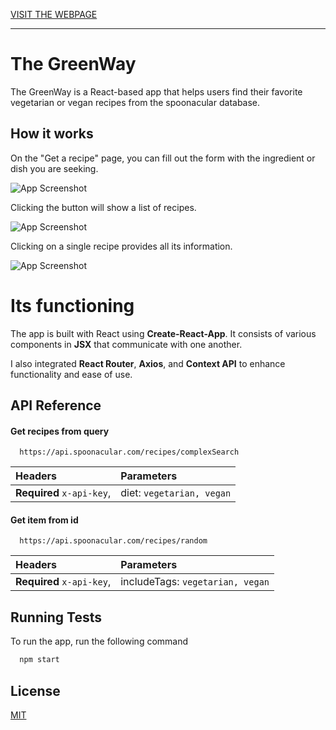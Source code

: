 
[VISIT THE WEBPAGE](https://veg-recipes-founder.netlify.app/)

***

# The GreenWay

The GreenWay is a React-based app that helps users find their favorite vegetarian or vegan recipes from the spoonacular database.

## How it works

On the "Get a recipe" page, you can fill out the form with the ingredient or dish you are seeking.

![App Screenshot](https://i.postimg.cc/MpzKQbxp/Screenshot-2024-09-13-164734.png)

Clicking the button will show a list of recipes.

![App Screenshot](https://i.postimg.cc/s2BTK6ZJ/Screenshot-2024-09-13-173045.png)

Clicking on a single recipe provides all its information.

![App Screenshot](https://i.postimg.cc/Prbp8qGT/Screenshot-2024-09-13-170730.png)

# Its functioning

The app is built with React using **Create-React-App**. It consists of various components in **JSX** that communicate with one another.

I also integrated **React Router**, **Axios**, and **Context API** to enhance functionality and ease of use.
## API Reference

#### Get recipes from query

```http
  https://api.spoonacular.com/recipes/complexSearch
```

| Headers | Parameters |
| :-------- | :------- |
| **Required** `x-api-key`, | diet: `vegetarian, vegan`|

#### Get item from id

```http
  https://api.spoonacular.com/recipes/random
```

| Headers | Parameters |
| :-------- | :------- |
| **Required** `x-api-key`, | includeTags: `vegetarian, vegan`| 


## Running Tests

To run the app, run the following command

```bash
  npm start
```


## License

[MIT](https://choosealicense.com/licenses/mit/)


